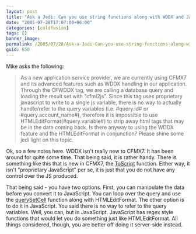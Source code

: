 ```yaml
---
layout: post
title: "Ask a Jedi: Can you use string functions along with WDDX and JavaScript?"
date: "2005-07-28T17:07:00+06:00"
categories: [coldfusion]
tags: []
banner_image: 
permalink: /2005/07/28/Ask-a-Jedi-Can-you-use-string-functions-along-with-WDDX-and-JavaScript
guid: 650
---
```


Mike asks the following:

<blockquote>
As a new application service provider, we are currently using CFMX7 and its advanced features such as WDDX handling in our application. Through the CFWDDX tag, we are calling a database query and loading the result set with "cfml2js". Since this tag uses proprietary javascript to write to a single js variable, there is no way to actually handle/refer to the query variables (i.e. #query.id# or #query.account_name#), therefore it is impossible to use HTMLEditFormat(#query.variable#) to strip away html tags that may be in the data coming back. Is there anyway to using the WDDX feature and the HTMLEditFormat in conjunction? Please shine some jedi light on this topic.
</blockquote>

Ok, so a few notes here. WDDX isn't really new to CFMX7. It has been around for quite some time. That being said, it is rather handy. There is something like this that is new in CFMX7, the <a href="http://livedocs.macromedia.com/coldfusion/7/htmldocs/wwhelp/wwhimpl/common/html/wwhelp.htm?context=ColdFusion_Documentation&file=00000654.htm">ToScript</a> function. Either way, it isn't "proprietary JavaScript" per se, it is just that you do not have any control over the JS produced. 

That being said - you have two options. First, you can manipulate the data before you convert it to JavaScript. You can loop over the query and use the <a href="http://livedocs.macromedia.com/coldfusion/7/htmldocs/wwhelp/wwhimpl/common/html/wwhelp.htm?context=ColdFusion_Documentation&file=00000601.htm">querySetCell</a> function along with HTMLEditFormat. The other option is to do it in JavaScript. You said there is no way to refer to the query variables. Well, you can, but in JavaScript. JavaScript has regex style functions that would let you do something just like HTMLEditFormat. All things considered, though, you are better off doing it server-side instead.